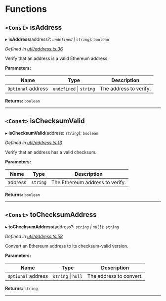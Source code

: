 

# Functions

<a id="isaddress"></a>

## `<Const>` isAddress

▸ **isAddress**(address?: *`undefined` \| `string`*): `boolean`

*Defined in [util/address.ts:36](https://github.com/paritytech/js-libs/blob/5d4b704/packages/abi/src/util/address.ts#L36)*

Verify that an address is a valid Ethereum address.

**Parameters:**

| Name | Type | Description |
| ------ | ------ | ------ |
| `Optional` address | `undefined` \| `string` |  The address to verify. |

**Returns:** `boolean`

___
<a id="ischecksumvalid"></a>

## `<Const>` isChecksumValid

▸ **isChecksumValid**(address: *`string`*): `boolean`

*Defined in [util/address.ts:13](https://github.com/paritytech/js-libs/blob/5d4b704/packages/abi/src/util/address.ts#L13)*

Verify that an address has a valid checksum.

**Parameters:**

| Name | Type | Description |
| ------ | ------ | ------ |
| address | `string` |  The Ethereum address to verify. |

**Returns:** `boolean`

___
<a id="tochecksumaddress"></a>

## `<Const>` toChecksumAddress

▸ **toChecksumAddress**(address?: *`string` \| `null`*): `string`

*Defined in [util/address.ts:58](https://github.com/paritytech/js-libs/blob/5d4b704/packages/abi/src/util/address.ts#L58)*

Convert an Ethereum address to its checksum-valid version.

**Parameters:**

| Name | Type | Description |
| ------ | ------ | ------ |
| `Optional` address | `string` \| `null` |  The address to convert. |

**Returns:** `string`

___

